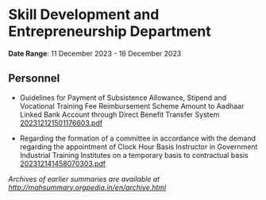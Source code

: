 # Skill Development and Entrepreneurship Department

**Date Range**: 11 December 2023 - 16 December 2023


## Personnel
- Guidelines for Payment of Subsistence Allowance, Stipend and Vocational Training Fee Reimbursement Scheme Amount to Aadhaar Linked Bank Account through Direct Benefit Transfer System\
  [202312121501176603.pdf](https://gr.maharashtra.gov.in/Site/Upload/Government%20Resolutions/English/202312121501176603.pdf)

- Regarding the formation of a committee in accordance with the demand regarding the appointment of Clock Hour Basis Instructor in Government Industrial Training Institutes on a temporary basis to contractual basis\
  [202312141458070303.pdf](https://gr.maharashtra.gov.in/Site/Upload/Government%20Resolutions/English/202312141458070303.pdf)


*Archives of earlier summaries are available at http://mahsummary.orgpedia.in/en/archive.html*